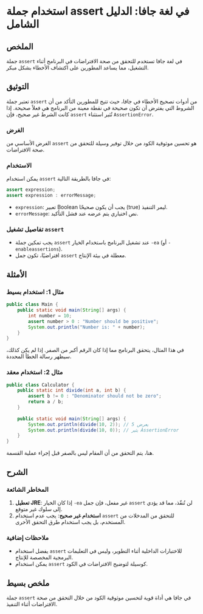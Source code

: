 <!--
Meta Description: # استخدام جملة assert في لغة جافا: الدليل الشامل ## الملخص جملة `assert` في لغة جافا تستخدم للتحقق من صحة الافتراضات في البرنامج أثناء التشغيل، مما يس...
Meta Keywords: assert, استخدام, جملة, جافا, public
-->

# استخدام جملة assert في لغة جافا: الدليل الشامل

## الملخص
جملة `assert` في لغة جافا تستخدم للتحقق من صحة الافتراضات في البرنامج أثناء التشغيل، مما يساعد المطورين على اكتشاف الأخطاء بشكل مبكر.

## التوثيق
تعتبر جملة `assert` من أدوات تصحيح الأخطاء في جافا، حيث تتيح للمطورين التأكد من أن الشروط التي يفترض أن تكون صحيحة في نقطة معينة من البرنامج هي فعلاً صحيحة. إذا كانت الشرط غير صحيح، فإن `assert` تُثير استثناء `AssertionError`.

### الغرض
الغرض الأساسي من `assert` هو تحسين موثوقية الكود من خلال توفير وسيلة للتحقق من صحة الافتراضات.

### الاستخدام
يمكن استخدام `assert` في جافا بالطريقة التالية:
```java
assert expression;
assert expression : errorMessage;
```
- `expression`: تعبير Boolean يجب أن يكون صحيحًا (true) ليمر التنفيذ.
- `errorMessage`: نص اختياري يتم عرضه عند فشل التأكيد.

### تفاصيل تشغيل `assert`
- يجب تمكين جملة `assert` عند تشغيل البرنامج باستخدام الخيار `-ea` (أو `-enableassertions`).
- افتراضيًا، تكون جمل `assert` معطلة في بيئة الإنتاج.

## الأمثلة

### مثال 1: استخدام بسيط
```java
public class Main {
    public static void main(String[] args) {
        int number = 10;
        assert number > 0 : "Number should be positive";
        System.out.println("Number is: " + number);
    }
}
```
في هذا المثال، يتحقق البرنامج مما إذا كان الرقم أكبر من الصفر. إذا لم يكن كذلك، سيظهر رسالة الخطأ المحددة.

### مثال 2: استخدام معقد
```java
public class Calculator {
    public static int divide(int a, int b) {
        assert b != 0 : "Denominator should not be zero";
        return a / b;
    }
    
    public static void main(String[] args) {
        System.out.println(divide(10, 2)); // يعرض 5
        System.out.println(divide(10, 0)); // يثير AssertionError
    }
}
```
هنا، يتم التحقق من أن المقام ليس بالصفر قبل إجراء عملية القسمة.

## الشرح
### المخاطر الشائعة
1. **تعطيل JRE**: إذا كان الخيار `-ea` غير مفعل، فإن جمل `assert` لن تُنفّذ، مما قد يؤدي إلى سلوك غير متوقع.
2. **استخدام غير صحيح**: يجب عدم استخدام `assert` للتحقق من المدخلات من المستخدم، بل يجب استخدام طرق التحقق الأخرى.

### ملاحظات إضافية
- يفضل استخدام `assert` للاختبارات الداخلية أثناء التطوير، وليس في التعليمات البرمجية المخصصة للإنتاج.
- يمكن استخدام `assert` كوسيلة لتوضيح الافتراضات في الكود.

## ملخص بسيط
جملة `assert` في جافا هي أداة قوية لتحسين موثوقية الكود من خلال التحقق من صحة الافتراضات أثناء التنفيذ.